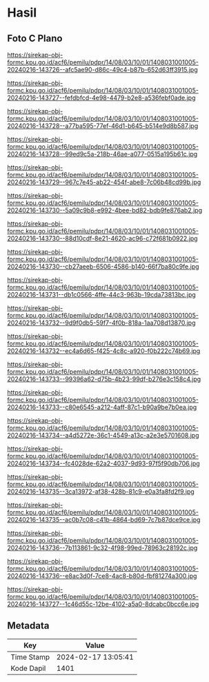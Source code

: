 # Hasil

## Foto C Plano

https://sirekap-obj-formc.kpu.go.id/acf6/pemilu/pdpr/14/08/03/10/01/1408031001005-20240216-143726--afc5ae90-d86c-49c4-b87b-652d63ff3915.jpg

https://sirekap-obj-formc.kpu.go.id/acf6/pemilu/pdpr/14/08/03/10/01/1408031001005-20240216-143727--fefdbfcd-4e98-4479-b2e8-a536febf0ade.jpg

https://sirekap-obj-formc.kpu.go.id/acf6/pemilu/pdpr/14/08/03/10/01/1408031001005-20240216-143728--a77ba595-77ef-46d1-b645-b514e9d8b587.jpg

https://sirekap-obj-formc.kpu.go.id/acf6/pemilu/pdpr/14/08/03/10/01/1408031001005-20240216-143728--99ed9c5a-218b-46ae-a077-0515a195b61c.jpg

https://sirekap-obj-formc.kpu.go.id/acf6/pemilu/pdpr/14/08/03/10/01/1408031001005-20240216-143729--967c7e45-ab22-454f-abe8-7c06b48cd99b.jpg

https://sirekap-obj-formc.kpu.go.id/acf6/pemilu/pdpr/14/08/03/10/01/1408031001005-20240216-143730--5a09c9b8-e992-4bee-bd82-bdb9fe876ab2.jpg

https://sirekap-obj-formc.kpu.go.id/acf6/pemilu/pdpr/14/08/03/10/01/1408031001005-20240216-143730--88d10cdf-8e21-4620-ac96-c72f681b0922.jpg

https://sirekap-obj-formc.kpu.go.id/acf6/pemilu/pdpr/14/08/03/10/01/1408031001005-20240216-143730--cb27aeeb-6506-4586-b140-66f7ba80c9fe.jpg

https://sirekap-obj-formc.kpu.go.id/acf6/pemilu/pdpr/14/08/03/10/01/1408031001005-20240216-143731--db1c0566-4ffe-44c3-963b-19cda73813bc.jpg

https://sirekap-obj-formc.kpu.go.id/acf6/pemilu/pdpr/14/08/03/10/01/1408031001005-20240216-143732--9d9f0db5-59f7-4f0b-818a-1aa708d13870.jpg

https://sirekap-obj-formc.kpu.go.id/acf6/pemilu/pdpr/14/08/03/10/01/1408031001005-20240216-143732--ec4a6d65-f425-4c8c-a920-f0b222c74b69.jpg

https://sirekap-obj-formc.kpu.go.id/acf6/pemilu/pdpr/14/08/03/10/01/1408031001005-20240216-143733--99396a62-d75b-4b23-99df-b276e3c158c4.jpg

https://sirekap-obj-formc.kpu.go.id/acf6/pemilu/pdpr/14/08/03/10/01/1408031001005-20240216-143733--c80e6545-a212-4aff-87c1-b90a9be7b0ea.jpg

https://sirekap-obj-formc.kpu.go.id/acf6/pemilu/pdpr/14/08/03/10/01/1408031001005-20240216-143734--a4d5272e-36c1-4549-a13c-a2e3e5701608.jpg

https://sirekap-obj-formc.kpu.go.id/acf6/pemilu/pdpr/14/08/03/10/01/1408031001005-20240216-143734--fc4028de-62a2-4037-9d93-97f5f90db706.jpg

https://sirekap-obj-formc.kpu.go.id/acf6/pemilu/pdpr/14/08/03/10/01/1408031001005-20240216-143735--3ca13972-af38-428b-81c9-e0a3fa8fd2f9.jpg

https://sirekap-obj-formc.kpu.go.id/acf6/pemilu/pdpr/14/08/03/10/01/1408031001005-20240216-143735--ac0b7c08-c41b-4864-bd69-7c7b87dce9ce.jpg

https://sirekap-obj-formc.kpu.go.id/acf6/pemilu/pdpr/14/08/03/10/01/1408031001005-20240216-143736--7b113861-9c32-4f98-99ed-78963c28192c.jpg

https://sirekap-obj-formc.kpu.go.id/acf6/pemilu/pdpr/14/08/03/10/01/1408031001005-20240216-143736--e8ac3d0f-7ce8-4ac8-b80d-fbf81274a300.jpg

https://sirekap-obj-formc.kpu.go.id/acf6/pemilu/pdpr/14/08/03/10/01/1408031001005-20240216-143727--1c46d55c-12be-4102-a5a0-8dcabc0bcc6e.jpg


## Metadata

| Key        | Value               |
| ---------- | ------------------- |
| Time Stamp | 2024-02-17 13:05:41 |
| Kode Dapil | 1401                |



